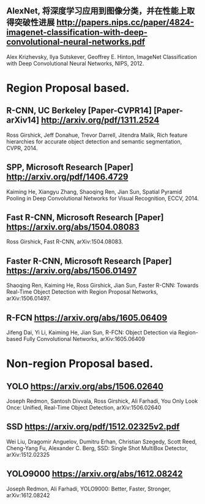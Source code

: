 ## AlexNet, 将深度学习应用到图像分类，并在性能上取得突破性进展 http://papers.nips.cc/paper/4824-imagenet-classification-with-deep-convolutional-neural-networks.pdf
Alex Krizhevsky, Ilya Sutskever, Geoffrey E. Hinton, ImageNet Classification with Deep Convolutional Neural Networks, NIPS, 2012.


# Region Proposal based.
## R-CNN, UC Berkeley [Paper-CVPR14] [Paper-arXiv14] http://arxiv.org/pdf/1311.2524
Ross Girshick, Jeff Donahue, Trevor Darrell, Jitendra Malik, Rich feature hierarchies for accurate object detection and semantic segmentation, CVPR, 2014.

## SPP, Microsoft Research [Paper] http://arxiv.org/pdf/1406.4729
Kaiming He, Xiangyu Zhang, Shaoqing Ren, Jian Sun, Spatial Pyramid Pooling in Deep Convolutional Networks for Visual Recognition, ECCV, 2014.

## Fast R-CNN, Microsoft Research [Paper] https://arxiv.org/abs/1504.08083
Ross Girshick, Fast R-CNN, arXiv:1504.08083.

## Faster R-CNN, Microsoft Research [Paper] https://arxiv.org/abs/1506.01497
Shaoqing Ren, Kaiming He, Ross Girshick, Jian Sun, Faster R-CNN: Towards Real-Time Object Detection with Region Proposal Networks, arXiv:1506.01497.

## R-FCN https://arxiv.org/abs/1605.06409
Jifeng Dai, Yi Li, Kaiming He, Jian Sun, R-FCN: Object Detection via Region-based Fully Convolutional Networks, 	arXiv:1605.06409

# Non-region Proposal based.

## YOLO  https://arxiv.org/abs/1506.02640
Joseph Redmon, Santosh Divvala, Ross Girshick, Ali Farhadi, You Only Look Once: Unified, Real-Time Object Detection, arXiv:1506.02640

## SSD https://arxiv.org/pdf/1512.02325v2.pdf
Wei Liu, Dragomir Anguelov, Dumitru Erhan, Christian Szegedy, Scott Reed, Cheng-Yang Fu, Alexander C. Berg, SSD: Single Shot MultiBox Detector, arXiv:1512.02325

## YOLO9000 https://arxiv.org/abs/1612.08242
Joseph Redmon, Ali Farhadi, YOLO9000: Better, Faster, Stronger,	arXiv:1612.08242
